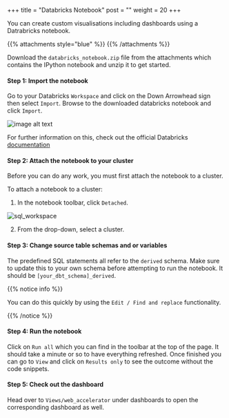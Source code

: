 +++
title = "Databricks Notebook"
post = ""
weight = 20
+++

You can create custom visualisations including dashboards using a Datrabricks notebook.

{{% attachments style="blue" %}}
{{% /attachments %}}

Download the `databricks_notebook.zip` file from the attachments which contains the IPython notebook and unzip it to get started.

#### **Step 1:** Import the notebook
Go to your Databricks `Workspace` and click on the Down Arrowhead sign then select `Import`.
Browse to the downloaded databricks notebook and click `Import`.

![image alt text](https://docs.databricks.com/_images/import-notebook.png)

For further information on this, check out the official Databricks [documentation](https://docs.databricks.com/notebooks/notebooks-manage.html)

#### **Step 2:** Attach the notebook to your cluster
Before you can do any work, you must first attach the notebook to a cluster.

To attach a notebook to a cluster:

1. In the notebook toolbar, click `Detached`.

![sql_workspace](../images/toolbar.png)

2. From the drop-down, select a cluster.

#### **Step 3:** Change source table schemas and or variables
The predefined SQL statements all refer to the `derived` schema. Make sure to update this to your own schema before attempting to run the notebook. It should be `[your_dbt_schema]_derived`.

{{% notice info %}}

You can do this quickly by using the `Edit / Find and replace` functionality.

{{% /notice %}}

#### **Step 4:** Run the notebook
Click on `Run all` which you can find in the toolbar at the top of the page. It should take a minute or so to have everything refreshed. Once finished you can go to `View` and click on `Results only` to see the outcome without the code snippets.

#### **Step 5:** Check out the dashboard
Head over to `Views/web_accelerator` under dashboards to open the corresponding dashboard as well.
